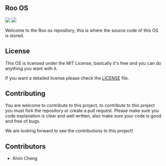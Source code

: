 ## Roo OS
![](https://img.shields.io/github/languages/code-size/CHENG-Alvin/Roo-os) ![](https://img.shields.io/github/license/CHENG-Alvin/Roo-os)

Welcome to the Roo os repository, this is where the source code of this OS is stored.

## License 
This OS is licensed under the MIT License, basically it's free and you can do anything you want with it.

If you want a detailed license please check the [LICENSE](https://github.com/CHENG-Alvin/Roo-OS/blob/main/LICENSE/) file.

## Contributing
You are welcome to contribute to this project, to contribute to this project you must fork the repository or create a pull request.
Please make sure you code explanation is clear and well written, also make sure your code is good and free of bugs.

We are looking forward to see the contributions to this project!

## Contributors
- Alvin Cheng

#
